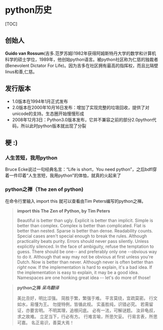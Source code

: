 # python历史

[TOC]

## 创始人

**Guido van Rossum**(吉多.范罗苏姆)1982年获得阿姆斯特丹大学的数学和计算机科学的硕士学位，1989年，他创始python语言。被python社区称为仁慈的独裁者(Benevolent Dictator For Life)。因为吉多在社区拥有最高的指挥权，而且比隔壁linus和善,仁慈。

## 发行版本

+ 1.0版本在1994年1月正式发布
+ 2.0版本在2000年10月16日发布：增加了实现完整的垃圾回收，提供了对unicode的支持。生态圈开始慢慢形成
+ 2008年12月3日：Python3.0版本发布，它并不兼容之前的部分2.0python代码，所以此时python版本就出现了分裂

## 梗 :)

### 人生苦短，我用python

Bruce Ecke说过一句经典名言：“Life is short，You need python”，之后bdfl穿着一件印着“人生苦短，我用python”的体恤，就真的火起来了

### python之禅（The zen of python)

在命令行里输入 import this 就可以查看由Tim Peters编写的python之禅。

> **import this The Zen of Python, by Tim Peters**
>
> Beautiful is better than ugly.
> Explicit is better than implicit.
> Simple is better than complex.
> Complex is better than complicated.
> Flat is better than nested.
> Sparse is better than dense.
> Readability counts.
> Special cases aren't special enough to break the rules.
> Although practicality beats purity.
> Errors should never pass silently.
> Unless explicitly silenced.
> In the face of ambiguity, refuse the temptation to guess.
> There should be one-- and preferably only one --obvious way to do it.
> Although that way may not be obvious at first unless you're Dutch.
> Now is better than never.
> Although never is often better than *right* now.
> If the implementation is hard to explain, it's a bad idea.
> If the implementation is easy to explain, it may be a good idea.
> Namespaces are one honking great idea -- let's do more of those!

>**python之禅** ***呆鸟翻译***
>
>美比丑好，明比涩强。
> 简胜于繁，繁强于难。
> 平言莫绕，宜疏莫密。
> 行文如水，易懂为王。
> 勿提特例，皆循此规。
> 实虽胜纯，识错必究。
> 若需留证，亦要言明。
> 不明其理，追根问底。
> 必有一法，可解谜题。
> 汝非龟叔，求之故难。
> 立足当下，行必有方。
> 行难言喻，所思欠妥。
> 行易言表，所思可嘉。
> 名正易识，善莫大焉！


